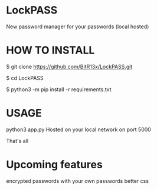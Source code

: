# LockPASS

New password manager for your passwords (local hosted)



# HOW TO INSTALL
$ git clone https://github.com/BitR13x/LockPASS.git

$ cd LockPASS

$ python3 -m pip install -r requirements.txt

# USAGE

python3 app.py
Hosted on your local network on port 5000

That's all

# Upcoming features

encrypted passwords with your own passwords
better css

